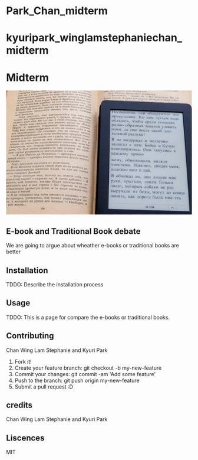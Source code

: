 # Park_Chan_midterm
# kyuripark_winglamstephaniechan_midterm
# Midterm

 ![ebookvstraditionbook](images/ebookandtraditionalbook.jpg)
## E-book and Traditional Book debate

We are going to argue about wheather e-books or traditional books are better

## Installation

TDDO: Describe the installation process

## Usage

TDDO: This is a page for compare the e-books or traditional books.

## Contributing

Chan Wing Lam Stephanie and Kyuri Park

1. Fork it!
2. Create your feature branch: git checkout -b my-new-feature
3. Commit your changes: git commit -am 'Add some feature'
4. Push to the branch: git push origin my-new-feature
5. Submit a pull request :D

## credits

Chan Wing Lam Stephanie and Kyuri Park

## Liscences
MIT

